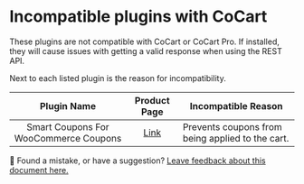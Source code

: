 # Incompatible plugins with CoCart

These plugins are not compatible with CoCart or CoCart Pro. If installed, they will cause issues with getting a valid response when using the REST API.

Next to each listed plugin is the reason for incompatibility.

| Plugin Name | Product Page | Incompatible Reason |
| :---------: | :----------: | -------------------------- |
| Smart Coupons For WooCommerce Coupons | [Link](https://wordpress.org/plugins/wt-smart-coupons-for-woocommerce/) | Prevents coupons from being applied to the cart. |

🐞 Found a mistake, or have a suggestion? [Leave feedback about this document here.](https://github.com/co-cart/co-cart/issues/new?assignees=&labels=type%3A+documentation&template=doc_feedback.md&title=Feedback+on+./docs/incompatible-plugins-with-cocart.md)
